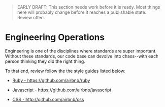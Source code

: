 > EARLY DRAFT: This section needs work before it is ready. Most things here will probably change before it reaches a publishable state. Review often.

# Engineering Operations

Engineering is one of the disciplines where standards are super important. Without these standards, our code base can devolve into chaos--with each person thinking they did the right thing.

To that end, review follow the the style guides listed below:

* [Ruby - https:\/\/github.com\/airbnb\/ruby](https://github.com/airbnb/ruby)

* [Javascript - https:\/\/github.com\/airbnb\/javascript](https://github.com/airbnb/javascript)

* [CSS - http:\/\/github.com\/airbnb\/css](http://github.com/airbnb/css)

